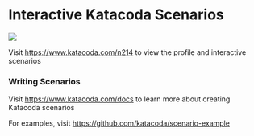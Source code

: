 # Interactive Katacoda Scenarios

[![](http://shields.katacoda.com/katacoda/n214/count.svg)](https://www.katacoda.com/n214 "Get your profile on Katacoda.com")

Visit https://www.katacoda.com/n214 to view the profile and interactive scenarios

### Writing Scenarios
Visit https://www.katacoda.com/docs to learn more about creating Katacoda scenarios

For examples, visit https://github.com/katacoda/scenario-example
